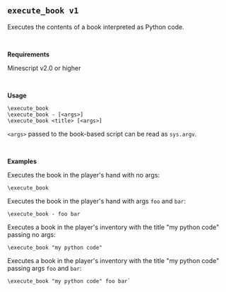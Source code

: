 ## `execute_book v1`

Executes the contents of a book interpreted as Python code.

&nbsp;

**Requirements**

  Minescript v2.0 or higher

&nbsp;

**Usage**

```
\execute_book
\execute_book - [<args>]
\execute_book <title> [<args>]
```

`<args>` passed to the book-based script can be read as `sys.argv`.

&nbsp;

**Examples**

Executes the book in the player's hand with no args:

```
\execute_book
```

Executes the book in the player's hand with args `foo` and `bar`:

```
\execute_book - foo bar
```

Executes a book in the player's inventory with the title
"my python code" passing no args:

```
\execute_book "my python code"
```

Executes a book in the player's inventory with the title
"my python code" passing args `foo` and `bar`:

```
\execute_book "my python code" foo bar`
```

